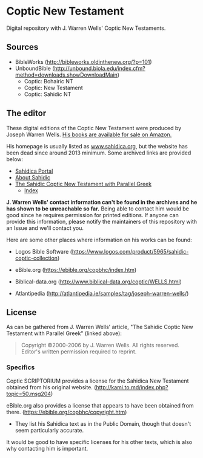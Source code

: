 # Coptic New Testament

Digital repository with J. Warren Wells' Coptic New Testaments.

## Sources

 *  BibleWorks (http://bibleworks.oldinthenew.org/?p=101)
 *  UnboundBible (http://unbound.biola.edu/index.cfm?method=downloads.showDownloadMain)
     *  Coptic: Bohairic NT
     *  Coptic: New Testament
     *  Coptic: Sahidic NT

## The editor

These digital editions of the Coptic New Testament were produced by Joseph Warren Wells. [His books are available for sale on Amazon.](https://www.amazon.com/s?i=stripbooks&rh=p_27%3AJ+warren+wells&s=relevanceexprank&Adv-Srch-Books-Submit.x=46&Adv-Srch-Books-Submit.y=12&unfiltered=1&ref=sr_adv_b)

His homepage is usually listed as www.sahidica.org, but the website has been dead since around 2013 minimum. Some archived links are provided below:

 *  [Sahidica Portal](https://web.archive.org/web/20111222024923/http://sahidica.warpco.com/)
 *  [About Sahidic](https://web.archive.org/web/20120220123538/http://warpco.com/sahidic/)
 *  [The Sahidic Coptic New Testament with Parallel Greek](https://web.archive.org/web/20121003052043/http://www.warpco.com/sahidica/sahidica)
    *  [Index](https://web.archive.org/web/20130711204854/http://www.warpco.com/sahidica/files/00index.htm)

**J. Warren Wells' contact information can't be found in the archives and he has shown to be unreachable so far.** Being able to contact him would be good since he requires permission for printed editions. If anyone can provide this information, please notify the maintainers of this repository with an Issue and we'll contact you.

Here are some other places where information on his works can be found:

 *  Logos Bible Software (https://www.logos.com/product/5965/sahidic-coptic-collection)

 *  eBible<nolink/>.org (https://ebible.org/copbhc/index.htm)

 *  Biblical-data<nolink/>.org (http://www.biblical-data.org/coptic/WELLS.html)

 *  Atlantipedia (http://atlantipedia.ie/samples/tag/joseph-warren-wells/)

## License

As can be gathered from J. Warren Wells' article, "The Sahidic Coptic New Testament with Parallel Greek" (linked above):

> Copyright ©2000-2006 by J. Warren Wells. All rights reserved. Editor's written permission required to reprint. 

### Specifics

Coptic SCRIPTORIUM provides a license for the Sahidica New Testament obtained from his original website. (http://kami.to.md/index.php?topic=50.msg204)

 eBible<nolink/>.org also provides a license that appears to have been obtained from there. (https://ebible.org/copbhc/copyright.htm)

 *  They list his Sahidica text as in the Public Domain, though that doesn't seem particularly accurate.

It would be good to have specific licenses for his other texts, which is also why contacting him is important.
